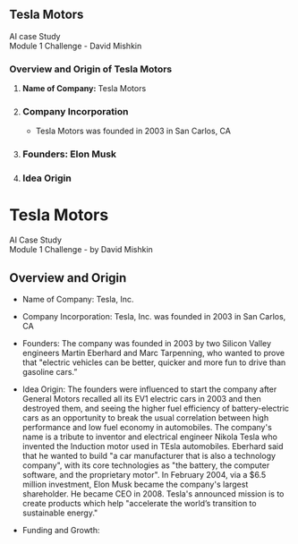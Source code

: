 ## Tesla Motors   
AI case Study  
Module 1 Challenge - David Mishkin
### Overview and Origin of Tesla Motors

1. **Name of Company:** Tesla Motors
       
2. ### Company Incorporation
   - Tesla Motors was founded in 2003 in San Carlos, CA
   
3. ### Founders: Elon Musk
   
4. ### Idea Origin

# Tesla Motors
AI Case Study  
Module 1 Challenge - by David Mishkin

## Overview and Origin

* Name of Company: Tesla, Inc.
* Company Incorporation: Tesla, Inc. was founded in 2003 in San Carlos, CA
* Founders: The company was founded in 2003 by two Silicon Valley engineers Martin Eberhard and Marc Tarpenning, who wanted to prove that "electric vehicles can be better, quicker and more fun to drive than gasoline cars.”
  
* Idea Origin: The founders were influenced to start the company after General Motors recalled all its EV1 electric cars in 2003 and then destroyed them, and seeing the higher fuel efficiency of battery-electric cars as an opportunity to break the usual correlation between high performance and low fuel economy in automobiles. The company's name is a tribute to inventor and electrical engineer Nikola Tesla who invented the Induction motor used in TEsla automobiles.  Eberhard said that he wanted to build "a car manufacturer that is also a technology company", with its core technologies as "the battery, the computer software, and the proprietary motor". In February 2004, via a $6.5 million investment, Elon Musk became the company's largest shareholder. He became CEO in 2008. Tesla's announced mission is to create products which help "accelerate the world’s transition to sustainable energy."

* Funding and Growth: 
